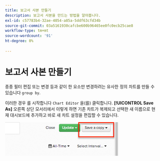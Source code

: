 ```yaml
---
title: 보고서 사본 만들기
description: 보고서 사본을 만드는 방법을 알아봅니다.
exl-id: c57783b4-32ae-4054-a85a-5ddf63cfd34b
source-git-commit: 03a5161930cafcbe600b96465ee0fc0ecb25cae8
workflow-type: tm+mt
source-wordcount: '91'
ht-degree: 0%

---
```


# 보고서 사본 만들기

종종 필터 편집 또는 변경 등과 같이 한 요소만 변경하려는 유사한 정의 차트를 만들 수 있습니다 `group by`.

이러한 경우 를 시작합니다 `Chart Editor` 을(를) 클릭합니다. **[!UICONTROL Save As]** 오른쪽 상단 모서리에서 이렇게 하면 기존 차트가 복제되고 선택한 새 이름으로 현재 대시보드에 추가하고 바로 새 차트 설정을 편집할 수 있습니다.

![](../../assets/create-report-copy.png)
